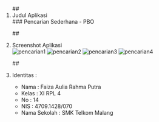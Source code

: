 <ol>
##<li> Judul Aplikasi </li>
### Pencarian Sederhana - PBO

##<li> Screenshot Aplikasi </li>
![pencarian1](https://cloud.githubusercontent.com/assets/21327758/22360239/b3c12f2c-e480-11e6-972c-50c9145ffd3e.PNG)
![pencarian2](https://cloud.githubusercontent.com/assets/21327758/22360212/5e88e5b8-e480-11e6-9979-aa0084c0e415.PNG)
![pencarian3](https://cloud.githubusercontent.com/assets/21327758/22360213/5e8a54f2-e480-11e6-85ee-c7e33498efd5.PNG)
![pencarian4](https://cloud.githubusercontent.com/assets/21327758/22360211/5e86aff0-e480-11e6-8863-3de70c64dc0c.PNG)

##<li> Identitas : </li>
<ul>
<li> Nama : Faiza Aulia Rahma Putra </li>
<li> Kelas : XI RPL 4 </li>
<li> No : 14 </li>
<li> NIS : 4709.1428/070 </li>
<li> Nama Sekolah : SMK Telkom Malang </li>
</ul>
